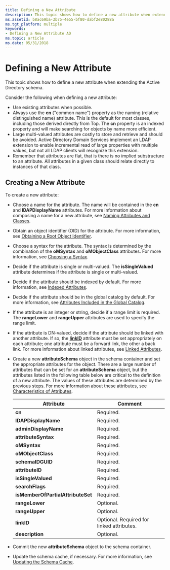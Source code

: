 ```yaml
---
title: Defining a New Attribute
description: This topic shows how to define a new attribute when extending the Active Directory schema.
ms.assetid: b8ac69ba-3b75-4e55-bf80-dabf2e80288a
ms.tgt_platform: multiple
keywords:
- Defining a New Attribute AD
ms.topic: article
ms.date: 05/31/2018
---
```


# Defining a New Attribute

This topic shows how to define a new attribute when extending the Active Directory schema.

Consider the following when defining a new attribute:

-   Use existing attributes when possible.
-   Always use the **cn** ("common name") property as the naming (relative distinguished name) attribute. This is the default for most classes, including those derived directly from Top. The **cn** property is an indexed property and will make searching for objects by name more efficient.
-   Large multi-valued attributes are costly to store and retrieve and should be avoided. Active Directory Domain Services implement an LDAP extension to enable incremental read of large properties with multiple values, but not all LDAP clients will recognize this extension.
-   Remember that attributes are flat, that is there is no implied substructure to an attribute. All attributes in a given class should relate directly to instances of that class.

## Creating a New Attribute

To create a new attribute:

-   Choose a name for the attribute. The name will be contained in the **cn** and **lDAPDisplayName** attributes. For more information about composing a name for a new attribute, see [Naming Attributes and Classes](naming-attributes-and-classes.md).
-   Obtain an object identifier (OID) for the attribute. For more information, see [Obtaining a Root Object Identifier](obtaining-an-object-identifier.md).
-   Choose a syntax for the attribute. The syntax is determined by the combination of the **oMSyntax** and **oMObjectClass** attributes. For more information, see [Choosing a Syntax](choosing-a-syntax.md).
-   Decide if the attribute is single or multi-valued. The **isSingleValued** attribute determines if the attribute is single or multi-valued.
-   Decide if the attribute should be indexed by default. For more information, see [Indexed Attributes](indexed-attributes.md).
-   Decide if the attribute should be in the global catalog by default. For more information, see [Attributes Included in the Global Catalog](attributes-included-in-the-global-catalog.md).
-   If the attribute is an integer or string, decide if a range limit is required. The **rangeLower** and **rangeUpper** attributes are used to specify the range limit.
-   If the attribute is DN-valued, decide if the attribute should be linked with another attribute. If so, the [**linkID**](https://msdn.microsoft.com/library/ms676831) attribute must be set appropriately on each attribute; one attribute must be a forward link, the other a back link. For more information about linked attributes, see [Linked Attributes](linked-attributes.md).
-   Create a new **attributeSchema** object in the schema container and set the appropriate attributes for the object. There are a large number of attributes that can be set for an **attributeSchema** object, but the attributes listed in the following table below are critical to the definition of a new attribute. The values of these attributes are determined by the previous steps. For more information about these attributes, see [Characteristics of Attributes](characteristics-of-attributes.md).

    | Attribute                                    | Comment                                              |
    |----------------------------------------------|------------------------------------------------------|
    | **cn**<br/>                            | Required.<br/>                                 |
    | **lDAPDisplayName**<br/>               | Required.<br/>                                 |
    | **adminDisplayName**<br/>              | Required.<br/>                                 |
    | **attributeSyntax**<br/>               | Required.<br/>                                 |
    | **oMSyntax**<br/>                      | Required.<br/>                                 |
    | **oMObjectClass**<br/>                 | Required.<br/>                                 |
    | **schemaIDGUID**<br/>                  | Required.<br/>                                 |
    | **attributeID**<br/>                   | Required.<br/>                                 |
    | **isSingleValued**<br/>                | Required.<br/>                                 |
    | **searchFlags**<br/>                   | Required.<br/>                                 |
    | **isMemberOfPartialAttributeSet**<br/> | Required.<br/>                                 |
    | **rangeLower**<br/>                    | Optional.<br/>                                 |
    | **rangeUpper**<br/>                    | Optional.<br/>                                 |
    | **linkID**<br/>                        | Optional. Required for linked attributes.<br/> |
    | **description**<br/>                   | Optional.<br/>                                 |

    

     

-   Commit the new **attributeSchema** object to the schema container.
-   Update the schema cache, if necessary. For more information, see [Updating the Schema Cache](updating-the-schema-cache.md).

 

 





